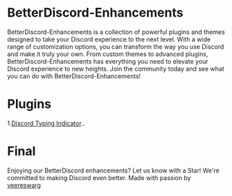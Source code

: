 # BetterDiscord-Enhancements
BetterDiscord-Enhancements is a collection of powerful plugins and themes designed to take your Discord experience to the next level. With a wide range of customization options, you can transform the way you use Discord and make it truly your own. From custom themes to advanced plugins, BetterDiscord-Enhancements has everything you need to elevate your Discord experience to new heights. Join the community today and see what you can do with BetterDiscord-Enhancements!

# Plugins

1.[Discord Typing Indicator](https://github.com/VeereswarG/BetterDiscord-Enhancements/blob/main/DiscordTypingIndicator/Readme.md)..

# Final
Enjoying our BetterDiscord enhancements? Let us know with a Star! We're committed to making Discord even better. Made with passion by [veereswarg](https://github.com/VeereswarG/)
